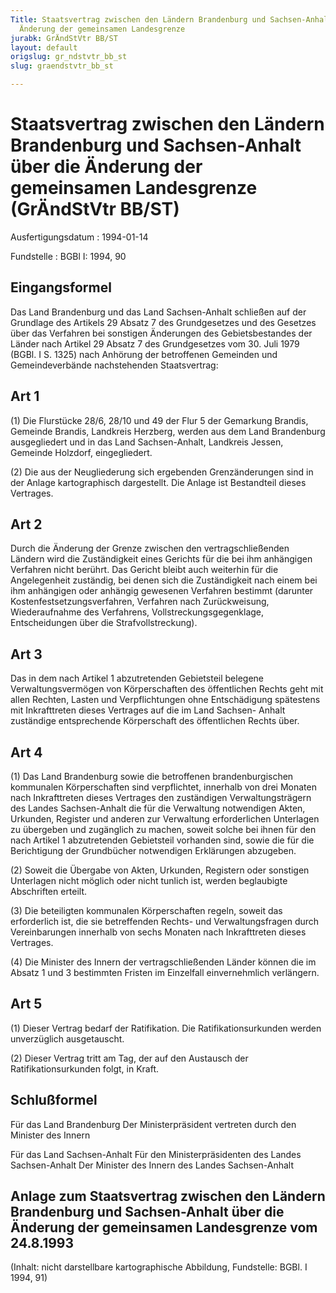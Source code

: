 ```yaml
---
Title: Staatsvertrag zwischen den Ländern Brandenburg und Sachsen-Anhalt über die
  Änderung der gemeinsamen Landesgrenze
jurabk: GrÄndStVtr BB/ST
layout: default
origslug: gr_ndstvtr_bb_st
slug: graendstvtr_bb_st

---
```


# Staatsvertrag zwischen den Ländern Brandenburg und Sachsen-Anhalt über die Änderung der gemeinsamen Landesgrenze (GrÄndStVtr BB/ST)

Ausfertigungsdatum
:   1994-01-14

Fundstelle
:   BGBl I: 1994, 90

## Eingangsformel

Das Land Brandenburg und das Land Sachsen-Anhalt schließen auf der
Grundlage des Artikels 29 Absatz 7 des Grundgesetzes und des Gesetzes
über das Verfahren bei sonstigen Änderungen des Gebietsbestandes der
Länder nach Artikel 29 Absatz 7 des Grundgesetzes vom 30. Juli 1979
(BGBl. I S. 1325) nach Anhörung der betroffenen Gemeinden und
Gemeindeverbände nachstehenden Staatsvertrag:

## Art 1

(1) Die Flurstücke 28/6, 28/10 und 49 der Flur 5 der Gemarkung
Brandis, Gemeinde Brandis, Landkreis Herzberg, werden aus dem Land
Brandenburg ausgegliedert und in das Land Sachsen-Anhalt, Landkreis
Jessen, Gemeinde Holzdorf, eingegliedert.

(2) Die aus der Neugliederung sich ergebenden Grenzänderungen sind in
der Anlage kartographisch dargestellt. Die Anlage ist Bestandteil
dieses Vertrages.

## Art 2

Durch die Änderung der Grenze zwischen den vertragschließenden Ländern
wird die Zuständigkeit eines Gerichts für die bei ihm anhängigen
Verfahren nicht berührt. Das Gericht bleibt auch weiterhin für die
Angelegenheit zuständig, bei denen sich die Zuständigkeit nach einem
bei ihm anhängigen oder anhängig gewesenen Verfahren bestimmt
(darunter Kostenfestsetzungsverfahren, Verfahren nach Zurückweisung,
Wiederaufnahme des Verfahrens, Vollstreckungsgegenklage,
Entscheidungen über die Strafvollstreckung).

## Art 3

Das in dem nach Artikel 1 abzutretenden Gebietsteil belegene
Verwaltungsvermögen von Körperschaften des öffentlichen Rechts geht
mit allen Rechten, Lasten und Verpflichtungen ohne Entschädigung
spätestens mit Inkrafttreten dieses Vertrages auf die im Land Sachsen-
Anhalt zuständige entsprechende Körperschaft des öffentlichen Rechts
über.

## Art 4

(1) Das Land Brandenburg sowie die betroffenen brandenburgischen
kommunalen Körperschaften sind verpflichtet, innerhalb von drei
Monaten nach Inkrafttreten dieses Vertrages den zuständigen
Verwaltungsträgern des Landes Sachsen-Anhalt die für die Verwaltung
notwendigen Akten, Urkunden, Register und anderen zur Verwaltung
erforderlichen Unterlagen zu übergeben und zugänglich zu machen,
soweit solche bei ihnen für den nach Artikel 1 abzutretenden
Gebietsteil vorhanden sind, sowie die für die Berichtigung der
Grundbücher notwendigen Erklärungen abzugeben.

(2) Soweit die Übergabe von Akten, Urkunden, Registern oder sonstigen
Unterlagen nicht möglich oder nicht tunlich ist, werden beglaubigte
Abschriften erteilt.

(3) Die beteiligten kommunalen Körperschaften regeln, soweit das
erforderlich ist, die sie betreffenden Rechts- und Verwaltungsfragen
durch Vereinbarungen innerhalb von sechs Monaten nach Inkrafttreten
dieses Vertrages.

(4) Die Minister des Innern der vertragschließenden Länder können die
im Absatz 1 und 3 bestimmten Fristen im Einzelfall einvernehmlich
verlängern.

## Art 5

(1) Dieser Vertrag bedarf der Ratifikation. Die Ratifikationsurkunden
werden unverzüglich ausgetauscht.

(2) Dieser Vertrag tritt am Tag, der auf den Austausch der
Ratifikationsurkunden folgt, in Kraft.

## Schlußformel

Für das Land Brandenburg
Der Ministerpräsident
vertreten durch den Minister des Innern

Für das Land Sachsen-Anhalt
Für den Ministerpräsidenten
des Landes Sachsen-Anhalt
Der Minister des Innern
des Landes Sachsen-Anhalt

## Anlage zum Staatsvertrag zwischen den Ländern Brandenburg und Sachsen-Anhalt über die Änderung der gemeinsamen Landesgrenze vom 24.8.1993

(Inhalt: nicht darstellbare kartographische Abbildung,
Fundstelle: BGBl. I 1994, 91)

